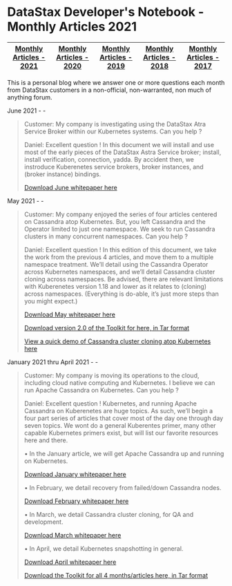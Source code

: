 DataStax Developer's Notebook - Monthly Articles 2021
===================

| **[Monthly Articles - 2021](https://github.com/farrell0/DataStax-Developers-Notebook/blob/master/README.md)** | **[Monthly Articles - 2020](https://github.com/farrell0/DataStax-Developers-Notebook/blob/master/2020/README.md)** | **[Monthly Articles - 2019](https://github.com/farrell0/DataStax-Developers-Notebook/blob/master/2019/README.md)** | **[Monthly Articles - 2018](https://github.com/farrell0/DataStax-Developers-Notebook/blob/master/2018/README.md)** | **[Monthly Articles - 2017](https://github.com/farrell0/DataStax-Developers-Notebook/blob/master/2017/README.md)** |
|-------------------------|--------------------------|--------------------------|--------------------------|--------------------------|

This is a personal blog where we answer one or more questions each month from DataStax customers in a non-official, non-warranted, non much of anything forum. 

June 2021 - -
>Customer: My company is investigating using the DataStax Atra Service Broker within our Kubernetes systems. Can you help ?
>
>Daniel: Excellent question ! In this document we will install and use most of the early pieces of the DataStax Astra Service broker; install, 
>install verification, connection, yadda. By accident then, we instroduce Kuberenetes service brokers, broker instances, and (broker instance)
>bindings.
>
>[Download June whitepaper here](https://github.com/farrell0/DataStax-Developers-Notebook/blob/master/2021/DDN_2021_54_AstraSvcBroker.pdf)

May 2021 - -
>Customer: My company enjoyed the series of four articles centered on Cassandra atop Kubernetes. But, you left Cassandra and the Operator limited to 
>just one namespace. We seek to run Cassandra clusters in many concurrent namespaces. Can you help ?
>
>Daniel: Excellent question ! In this edition of this document, we take the work from the previous 4 articles, and move them to a multiple namespace 
>treatment. We’ll detail using the Cassandra Operator across Kubernetes namespaces, and we’ll detail Cassandra cluster cloning across namespaces. Be 
>advised, there are relevant limitations with Kuberenetes version 1.18 and lower as it relates to (cloning) across namespaces. (Everything is do-able, 
>it’s just more steps than you might expect.)
>
>[Download May whitepaper here](https://github.com/farrell0/DataStax-Developers-Notebook/blob/master/2021/DDN_2021_53_MoreContainersHelm.pdf)
>
>[Download version 2.0 of the Toolkit for here, in Tar format](https://github.com/farrell0/DataStax-Developers-Notebook/blob/master/2021/DDN_2021_53_ToolkitVersion2.tar)
>
>[View a quick demo of Cassandra cluster cloning atop Kubernetes here](https://www.youtube.com/watch?v=paly5VVuAYM)

January 2021 thru April 2021 - -
>Customer: My company is moving its operations to the cloud, including cloud native computing and Kubernetes. I believe we can run Apache Cassandra 
>on Kubernetes. Can you help ?
>
>Daniel: Excellent question ! Kubernetes, and running Apache Cassandra on Kuberenetes are huge topics. As such, we’ll begin a four part series of articles that 
>cover most of the day one through day seven topics. We wont do a general Kuberentes primer, many other capable Kubernetes primers exist, but will list our 
>favorite resources here and there. 
>
>  • In the January article, we will get Apache Cassandra up and running on Kubernetes. 
>
>[Download January whitepaper here](https://github.com/farrell0/DataStax-Developers-Notebook/blob/master/2021/DDN_2021_49_KubernetesPrimer.pdf)
>
>  • In February, we detail recovery from failed/down Cassandra nodes.
>
>[Download February whitepaper here](https://github.com/farrell0/DataStax-Developers-Notebook/blob/master/2021/DDN_2021_50_KubernetesNodeRecovery.pdf)
>
>  • In March, we detail Cassandra cluster cloning, for QA and development. 
>
>[Download March whitepaper here](https://github.com/farrell0/DataStax-Developers-Notebook/blob/master/2021/DDN_2021_51_KubernetesClusterCloning.pdf)
>
>  • In April, we detail Kubernetes snapshotting in general.
>
>[Download April whitepaper here](https://github.com/farrell0/DataStax-Developers-Notebook/blob/master/2021/DDN_2021_52_KubernetesSnapshots.pdf)
>
>[Download the Toolkit for all 4 months/articles here, in Tar format](https://github.com/farrell0/DataStax-Developers-Notebook/blob/master/2021/DDN_2021_KubernetesPrimer_Toolkit.tar)



